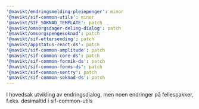 ```yaml
---
'@navikt/endringsmelding-pleiepenger': minor
'@navikt/sif-common-utils': minor
'@navikt/SIF_SOKNAD_TEMPLATE': patch
'@navikt/omsorgsdager-deling-dialog': patch
'@navikt/omsorgspengesoknad': patch
'@navikt/sif-ettersending': patch
'@navikt/appstatus-react-ds': patch
'@navikt/sif-common-amplitude': patch
'@navikt/sif-common-core-ds': patch
'@navikt/sif-common-formik-ds': patch
'@navikt/sif-common-forms-ds': patch
'@navikt/sif-common-sentry': patch
'@navikt/sif-common-soknad-ds': patch
---
```


I hovedsak utvikling av endringsdialog, men noen endringer på fellespakker, f.eks. desimaltid i sif-common-utils
